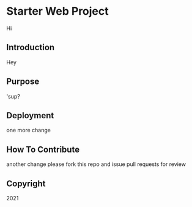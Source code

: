 # Starter Web Project
Hi
## Introduction
Hey
## Purpose
'sup?
## Deployment
one more change
## How To Contribute
another change
please fork this repo and issue pull requests for review

## Copyright
2021